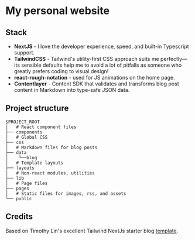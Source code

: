 # My personal website

## Stack

- **NextJS** - I love the developer experience, speed, and built-in Typescript support.
- **TailwindCSS** - Tailwind's utility-first CSS approach suits me perfectly—its sensible defaults help me to avoid a lot of pitfalls as someone who greatly prefers coding to visual design!
- **react-rough-notation** - used for JS animations on the home page.
- **Contentlayer** - Content SDK that validates and transforms blog post content in Markdown into type-safe JSON data.

## Project structure

```
$PROJECT_ROOT
│   # React component files
├── components
│   # Global CSS
├── css
│   # Markdown files for blog posts
├── data
│    └──blog
│   # Template layouts
├── layouts
│   # Non-react modules, utilities
├── lib
│   # Page files
├── pages
│   # Static files for images, rss, and assets
└── public
```

## Credits

Based on Timothy Lin's excellent Tailwind NextJs starter blog [template](https://github.com/timlrx/tailwind-nextjs-starter-blog/).

